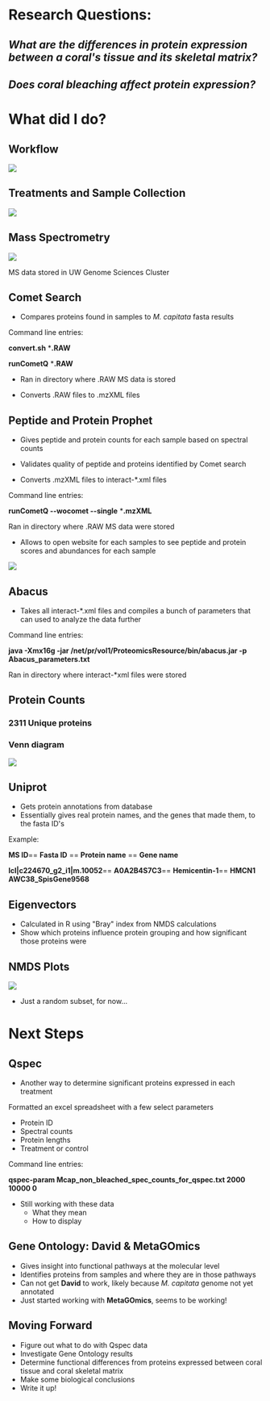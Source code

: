 # Research Questions:

##

## *What are the differences in protein expression between a coral's tissue and its skeletal matrix?*

## *Does coral bleaching affect protein expression?*



# What did I do?

## Workflow

![](https://github.com/Jeremyfishb/Jeremy-coral/blob/master/Visualization/FISH_546_Presentation_Flow_Chart.png)

## Treatments and Sample Collection

![](https://github.com/Jeremyfishb/Jeremy-coral/blob/master/Visualization/HIMB_coral_bleaching.png)

## Mass Spectrometry

![](https://github.com/Jeremyfishb/Jeremy-coral/blob/master/Visualization/Mass_spec.png)

MS data stored in UW Genome Sciences Cluster

## Comet Search


- Compares proteins found in samples to *M. capitata* fasta results

Command line entries:

**convert.sh** ***.RAW**

**runCometQ** ***.RAW**



- Ran in directory where .RAW MS data is stored



- Converts .RAW files to .mzXML files

## Peptide and Protein Prophet



- Gives peptide and protein counts for each sample based on spectral counts



- Validates quality of peptide and proteins identified by Comet search



- Converts .mzXML files to interact-*.xml files

Command line entries:

**runCometQ --wocomet --single** ***.mzXML**

Ran in directory where .RAW MS data were stored



- Allows to open website for each samples to see peptide and protein scores and abundances for each sample

![](https://github.com/Jeremyfishb/Jeremy-coral/blob/master/Visualization/Prot_prophet_screenshot.png)


## Abacus



- Takes all interact-*.xml files and compiles a bunch of parameters that can used to analyze the data further

Command line entries:

**java -Xmx16g -jar /net/pr/vol1/ProteomicsResource/bin/abacus.jar -p Abacus_parameters.txt**

Ran in directory where interact-*xml files were stored


## Protein Counts 

### 2311 Unique proteins

### Venn diagram

![](https://github.com/Jeremyfishb/Jeremy-coral/blob/master/Visualization/Mcap_alltreats_venn.png)

## Uniprot

- Gets protein annotations from database
- Essentially gives real protein names, and the genes that made them, to the fasta ID's

Example: 

**MS ID**== **Fasta ID** == **Protein name** ==
**Gene name**

**lcl|c224670_g2_i1|m.10052**==
**A0A2B4S7C3**==
**Hemicentin-1**==
**HMCN1 AWC38_SpisGene9568**


## Eigenvectors

- Calculated in R using "Bray" index from NMDS calculations
- Show which proteins influence protein grouping and how significant those proteins were

## NMDS Plots

![](https://github.com/Jeremyfishb/Jeremy-coral/blob/master/Visualization/Mcap_prot_eigen_subset_NMDS.png)

- Just a random subset, for now...

# Next Steps

## Qspec

- Another way to determine significant proteins expressed in each treatment

Formatted an excel spreadsheet with a few select parameters
- Protein ID
- Spectral counts
- Protein lengths
- Treatment or control

Command line entries:

**qspec-param Mcap_non_bleached_spec_counts_for_qspec.txt 2000 10000 0**


- Still working with these data
	- What they mean
	- How to display

## Gene Ontology: David & MetaGOmics

- Gives insight into functional pathways at the molecular level
- Identifies proteins from samples and where they are in those pathways
- Can not get **David** to work, likely because *M. capitata* genome not yet annotated
- Just started working with **MetaGOmics**, seems to be working!

## Moving Forward

- Figure out what to do with Qspec data
- Investigate Gene Ontology results
- Determine functional differences from proteins expressed between coral tissue and coral skeletal matrix
- Make some biological conclusions
- Write it up!







